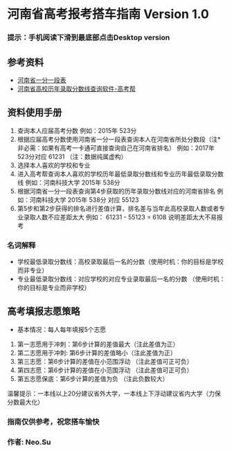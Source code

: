 # 河南省高考报考搭车指南 Version 1.0

### 提示：手机阅读下滑到最底部点击Desktop version
## 参考资料
- [河南省一分一段表](http://gaokao.2018.cn/henan/70793.html "河南省一分一段表")
- [河南省高校历年录取分数线查询软件-高考帮](http://college.gaokao.com/schpoint/b22/ "高考帮")

## 资料使用手册
1. 查询本人应届高考分数 例如：2015年 523分
2. 根据应届高考分数使用河南省一分一段表查询本人在河南省所处分数段（注*非必需：如果有高考一卡通可直接查询自己在河南省排名）
  例如：2017年 523分对应 61231 （注：数据纯属虚构）
3. 选择本人喜欢的学校和专业
4. 进入高考帮查询本人喜欢的学校历年最低录取分数线和专业历年最低录取分数线          例如：河南科技大学 2015年 538分 
5. 根据河南省一分一段表查询第4步获取的历年录取分数线对应的河南省排名       例如：河南科技大学 2015年 538分 对应 55123
6. 第5步和第2步获得的排名进行差值计算，排名差与当年此高校录取人数或者专业录取人数不应差距太大 例如： 61231 - 55123 = 6108 说明差距太大不易报考

### 名词解释
- 学校最低录取分数线：高校录取最后一名的分数（使用时机：你的目标是学校而非专业）
- 专业最低录取分数线：对应学校的对应专业录取最后一名的分数 （使用时机：你的目标是专业而非学校）

## 高考填报志愿策略
- 基本情况：每人每年填报5个志愿
1. 第一志愿用于冲刺：第6步计算的差值最大（注此差值为正）
2. 第二志愿用于冲刺: 第6步计算的差值略小（注此差值为正）
3. 第三志愿：第6步计算的差值在小范围浮动 （注此差值可正可负）
4. 第四志愿：第6步计算的差值在小范围浮动 （注此差值可正可负）
5. 第五志愿保底：第6步计算的差值为负 （注此负数较大）

 温馨提示：一本线以上20分建议省外大学，一本线上下浮动建议省内大学（力保分数最大化）
### 指南仅供参考，祝您搭车愉快 
### 作者: Neo.Su
